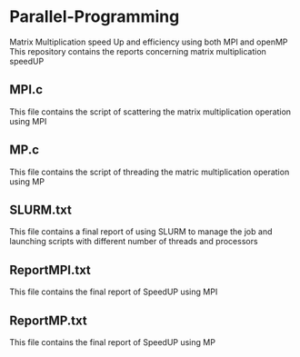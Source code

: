 # Parallel-Programming
Matrix Multiplication speed Up and efficiency using both MPI and openMP
This repository contains the reports concerning matrix multiplication speedUP
## MPI.c 
This file contains the script of scattering the matrix multiplication operation using MPI
## MP.c
This file contains the script of threading the matric multiplication operation using MP
## SLURM.txt
This file contains a final report of using SLURM to manage the job and launching scripts with different number of threads and processors
## ReportMPI.txt
This file contains the final report of SpeedUP using MPI
## ReportMP.txt
This file contains the final report of SpeedUP using MP

